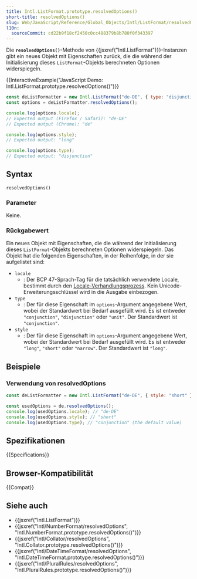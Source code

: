 ```yaml
---
title: Intl.ListFormat.prototype.resolvedOptions()
short-title: resolvedOptions()
slug: Web/JavaScript/Reference/Global_Objects/Intl/ListFormat/resolvedOptions
l10n:
  sourceCommit: cd22b9f18cf2450c0cc488379b8b780f0f343397
---
```


Die **`resolvedOptions()`**-Methode von {{jsxref("Intl.ListFormat")}}-Instanzen gibt ein neues Objekt mit Eigenschaften zurück, die die während der Initialisierung dieses `ListFormat`-Objekts berechneten Optionen widerspiegeln.

{{InteractiveExample("JavaScript Demo: Intl.ListFormat.prototype.resolvedOptions()")}}

```js interactive-example
const deListFormatter = new Intl.ListFormat("de-DE", { type: "disjunction" });
const options = deListFormatter.resolvedOptions();

console.log(options.locale);
// Expected output (Firefox / Safari): "de-DE"
// Expected output (Chrome): "de"

console.log(options.style);
// Expected output: "long"

console.log(options.type);
// Expected output: "disjunction"
```

## Syntax

```js-nolint
resolvedOptions()
```

### Parameter

Keine.

### Rückgabewert

Ein neues Objekt mit Eigenschaften, die die während der Initialisierung dieses `ListFormat`-Objekts berechneten Optionen widerspiegeln. Das Objekt hat die folgenden Eigenschaften, in der Reihenfolge, in der sie aufgelistet sind:

- `locale`
  - : Der BCP 47-Sprach-Tag für die tatsächlich verwendete Locale, bestimmt durch den [Locale-Verhandlungsprozess](/de/docs/Web/JavaScript/Reference/Global_Objects/Intl#locale_identification_and_negotiation). Kein Unicode-Erweiterungsschlüssel wird in die Ausgabe einbezogen.
- `type`
  - : Der für diese Eigenschaft im `options`-Argument angegebene Wert, wobei der Standardwert bei Bedarf ausgefüllt wird. Es ist entweder `"conjunction"`, `"disjunction"` oder `"unit"`. Der Standardwert ist `"conjunction"`.
- `style`
  - : Der für diese Eigenschaft im `options`-Argument angegebene Wert, wobei der Standardwert bei Bedarf ausgefüllt wird. Es ist entweder `"long"`, `"short"` oder `"narrow"`. Der Standardwert ist `"long"`.

## Beispiele

### Verwendung von resolvedOptions

```js
const deListFormatter = new Intl.ListFormat("de-DE", { style: "short" });

const usedOptions = de.resolvedOptions();
console.log(usedOptions.locale); // "de-DE"
console.log(usedOptions.style); // "short"
console.log(usedOptions.type); // "conjunction" (the default value)
```

## Spezifikationen

{{Specifications}}

## Browser-Kompatibilität

{{Compat}}

## Siehe auch

- {{jsxref("Intl.ListFormat")}}
- {{jsxref("Intl/NumberFormat/resolvedOptions", "Intl.NumberFormat.prototype.resolvedOptions()")}}
- {{jsxref("Intl/Collator/resolvedOptions", "Intl.Collator.prototype.resolvedOptions()")}}
- {{jsxref("Intl/DateTimeFormat/resolvedOptions", "Intl.DateTimeFormat.prototype.resolvedOptions()")}}
- {{jsxref("Intl/PluralRules/resolvedOptions", "Intl.PluralRules.prototype.resolvedOptions()")}}
